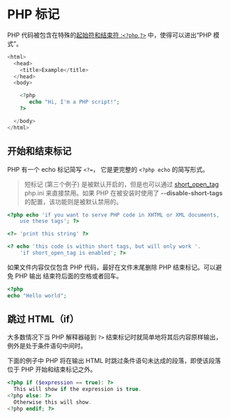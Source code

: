 # PHP 标记

PHP 代码被包含在特殊的[起始符和结束符 :`<?php`,`?>`](https://www.php.net/manual/zh/language.basic-syntax.phpmode.php) 中，使得可以进出“PHP 模式”。

```php
<html>
  <head>
    <title>Example</title>
  </head>
  <body>

​    <?php
​    	echo "Hi, I'm a PHP script!";
​    ?>

  </body>
</html>
```

## 开始和结束标记

PHP 有一个 echo 标记简写 `<?=`， 它是更完整的 `<?php echo` 的简写形式。

> 短标记 (第三个例子) 是被默认开启的，但是也可以通过 [short_open_tag](https://www.php.net/manual/zh/ini.core.php#ini.short-open-tag) php.ini 来直接禁用。如果 PHP 在被安装时使用了 **--disable-short-tags** 的配置，该功能则是被默认禁用的。

```php
<?php echo 'if you want to serve PHP code in XHTML or XML documents,
	use these tags'; ?>

<?= 'print this string' ?>

<? echo 'this code is within short tags, but will only work '.
	'if short_open_tag is enabled'; ?>
```

如果文件内容仅仅包含 PHP 代码，最好在文件末尾删除 PHP 结束标记。可以避免 PHP 输出 结束符后面的空格或者回车。

```PHP
<?php
echo "Hello world";

```

## 跳过 HTML（if）

大多数情况下当 PHP 解释器碰到 `?>` 结束标记时就简单地将其后内容原样输出，例外是处于条件语句中间时。

下面的例子中 PHP 将在输出 HTML 时跳过条件语句未达成的段落，即使该段落位于 PHP 开始和结束标记之外。

```php
<?php if ($expression == true): ?>
  This will show if the expression is true.
<?php else: ?>
  Otherwise this will show.
<?php endif; ?>
```
